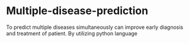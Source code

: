 # Multiple-disease-prediction
To predict multiple diseases simultaneously can improve early diagnosis and treatment of patient.
By utilizing python language
